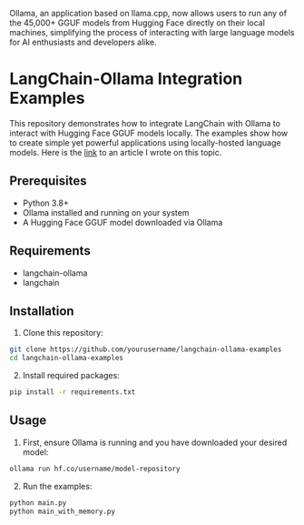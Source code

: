 Ollama, an application based on llama.cpp, now allows users to run any of the 45,000+ GGUF models from Hugging Face directly on their local machines, simplifying the process of interacting with large language models for AI enthusiasts and developers alike.

# LangChain-Ollama Integration Examples

This repository demonstrates how to integrate LangChain with Ollama to interact with Hugging Face GGUF models locally. The examples show how to create simple yet powerful applications using locally-hosted language models. Here is the [link](https://medium.com/@adrian.dsa/running-hugging-face-models-locally-with-ollama-and-langchain-aa1ecd9f0d72) to an article I wrote on this topic.

## Prerequisites

- Python 3.8+
- Ollama installed and running on your system
- A Hugging Face GGUF model downloaded via Ollama

## Requirements

- langchain-ollama
- langchain

## Installation

1. Clone this repository:
```bash
git clone https://github.com/yourusername/langchain-ollama-examples
cd langchain-ollama-examples
```
2. Install required packages:
```bash
pip install -r requirements.txt
```
## Usage

1. First, ensure Ollama is running and you have downloaded your desired model:

```bash
ollama run hf.co/username/model-repository
```

2. Run the examples:

```bash
python main.py
python main_with_memory.py
```
